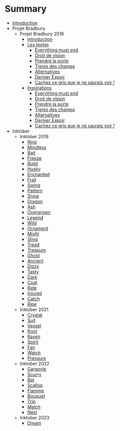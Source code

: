 # Summary

* [Introduction](README.md)
* Projet Bradbury
  * Projet Bradbury 2016
    * [Introduction](projet_bradbury/2016/README.md)
    * [Les textes](projet_bradbury/2016/textes/textes.md)
       *  [Everything must end](projet_bradbury/2016/textes/everything_must_end.md)
       *  [Droit de vision](projet_bradbury/2016/textes/droit_de_vision.md)
       *  [Prendre la porte](projet_bradbury/2016/textes/prendre_la_porte.md)
       *  [Tigres des champs](projet_bradbury/2016/textes/tigres_des_champs.md)
       *  [Alternatives](projet_bradbury/2016/textes/alternatives.md)
       *  [Dernier Espoir](projet_bradbury/2016/textes/dernier_espoir.md)
       *  [Cachez ce gris que je ne saurais voir !](projet_bradbury/2016/textes/gris.md)
    * [Inspirations](projet_bradbury/2016/explications_textes/inspirations.md)
       *  [Everything must end](projet_bradbury/2016/explications_textes/everything_must_end.md)
       *  [Droit de vision](projet_bradbury/2016/explications_textes/droit_de_vision.md)
       *  [Prendre la porte](projet_bradbury/2016/explications_textes/prendre_la_porte.md)
       *  [Tigres des champs](projet_bradbury/2016/explications_textes/tigres_des_champs.md)
       *  [Alternatives](projet_bradbury/2016/explications_textes/alternatives.md)
       *  [Dernier Espoir](projet_bradbury/2016/explications_textes/dernier_espoir.md)
       *  [Cachez ce gris que je ne saurais voir !](projet_bradbury/2016/explications_textes/gris.md)
* Inktober
  * Inktober 2019
    * [Ring](inktober/2019/ring.md)
    * [Mindless](inktober/2019/mindless.md)
    * [Bait](inktober/2019/bait.md)
    * [Freeze](inktober/2019/freeze.md)
    * [Build](inktober/2019/build.md)
    * [Husky](inktober/2019/husky.md)
    * [Enchanted](inktober/2019/enchanted.md)
    * [Frail](inktober/2019/frail.md)
    * [Swing](inktober/2019/swing.md)
    * [Pattern](inktober/2019/pattern.md)
    * [Snow](inktober/2019/snow.md)
    * [Dragon](inktober/2019/dragon.md)
    * [Ash](inktober/2019/ash.md)
    * [Overgrown](inktober/2019/overgrown.md)
    * [Legend](inktober/2019/legend.md)
    * [Wild](inktober/2019/wild.md)
    * [Ornament](inktober/2019/ornament.md)
    * [Misfit](inktober/2019/misfit.md)
    * [Sling](inktober/2019/sling.md)
    * [Tread](inktober/2019/tread.md)
    * [Treasure](inktober/2019/treasure.md)
    * [Ghost](inktober/2019/ghost.md)
    * [Ancient](inktober/2019/ancient.md)
    * [Dizzy](inktober/2019/dizzy.md)
    * [Tasty](inktober/2019/tasty.md)
    * [Dark](inktober/2019/dark.md)
    * [Coat](inktober/2019/coat.md)
    * [Ride](inktober/2019/ride.md)
    * [Injured](inktober/2019/injured.md)
    * [Catch](inktober/2019/catch.md)
    * [Ripe](inktober/2019/ripe.md)
  * Inktober 2021
    * [Crystal](inktober/2021/crystal.md)
    * [Suit](inktober/2021/suit.md)
    * [Vessel](inktober/2021/vessel.md)
    * [Knot](inktober/2021/knot.md)
    * [Raven](inktober/2021/raven.md)
    * [Spirit](inktober/2021/spirit.md)
    * [Fan](inktober/2021/fan.md)
    * [Watch](inktober/2021/watch.md)
    * [Pressure](inktober/2021/pressure.md)
  * Inktober 2022
    * [Gargoyle](inktober/2022/gargoyle.md)
    * [Scurry](inktober/2022/scurry.md)
    * [Bat](inktober/2022/bat.md)
    * [Scallop](inktober/2022/scallop.md)
    * [Flamme](inktober/2022/flamme.md)
    * [Bouquet](inktober/2022/bouquet.md)
    * [Trip](inktober/2022/trip.md)
    * [Match](inktober/2022/match.md)
    * [Nest](inktober/2022/nest.md)
  * Inktober 2023
    * [Dream](inktober/2023/dream.md)
